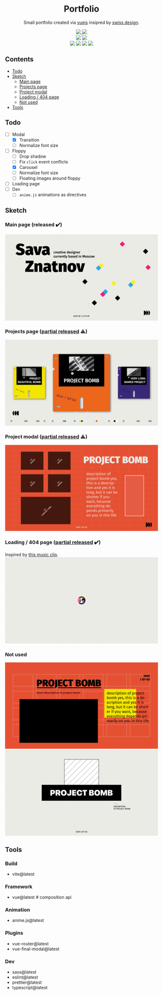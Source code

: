 <h1 align="center">Portfolio</h1>
<p align="center">Small portfolio created via <a href="https://github.com/vuejs/core" title="Progressive, incrementally-adoptable JavaScript framework for building UI on the web.">vuejs</a> insipred by <a href="https://www.swissted.com/?page=3">swiss design</a>.</p>

<p align="center">
  <a href="https://bim-ba.github.io">
    <img src="https://img.shields.io/website?url=https%3A%2F%2Fbim-ba.github.io">
  </a>
  <img src="https://img.shields.io/github/license/bim-ba/bim-ba.github.io">
  <br>
  <img src="https://img.shields.io/github/package-json/dependency-version/bim-ba/bim-ba.github.io/dev/vite">
  <img src="https://img.shields.io/github/package-json/dependency-version/bim-ba/bim-ba.github.io/dev/typescript">
  <br>
  <img src="https://img.shields.io/github/package-json/dependency-version/bim-ba/bim-ba.github.io/vue">
  <img src="https://img.shields.io/github/package-json/dependency-version/bim-ba/bim-ba.github.io/vue-router">
  <img src="https://img.shields.io/github/package-json/dependency-version/bim-ba/bim-ba.github.io/vue-final-modal">
  <img src="https://img.shields.io/github/package-json/dependency-version/bim-ba/bim-ba.github.io/animejs">
</p>

## Contents

- [Todo](#todo)
- [Sketch](#sketch)
  - [Main page](#main-page-released-heavycheckmark)
  - [Projects page](#projects-page-partial-released-warning)
  - [Project modal](#project-modal-partial-released-warning)
  - [Loading / 404 page](#loading--404-page-partial-released-heavycheckmark)
  - [Not used](#not-used)
- [Tools](#tools)

## Todo

- [ ] Modal
  - [x] Transition
  - [ ] Normalize font size
- [ ] Floppy
  - [ ] Drop shadow
  - [ ] Fix `click` event conflicts
  - [x] Carousel
  - [ ] Normalize font size
  - [ ] Floating images around floppy
- [ ] Loading page
- [ ] Dev
  - [ ] `anime.js` animations as directives

## Sketch

### Main page (released :heavy_check_mark:)

![Main page sketch](/sketch/1main.png)

### Projects page ([partial released](#todo) :warning:)

![Projects page sketch](/sketch/2projects.png)

### Project modal ([partial released](#todo) :warning:)

![Project modal sketch](/sketch/var2.png)

### Loading / 404 page ([partial released](#todo) :heavy_check_mark:)

Inspired by [this music clip](https://www.youtube.com/watch?v=c1GxjzHm5us).
![Loading page sketch](/sketch/0loading.png)

### Not used

![Project modal sketch](/sketch/3details.png)
![Project modal sketch](/sketch/var1.png)

## Tools

### Build

- vite@latest

### Framework

- vue@latest # composition api

### Animation

- anime.js@latest

### Plugins

- vue-router@latest
- vue-final-modal@latest

### Dev

- sass@latest
- eslint@latest
- prettier@latest
- typescript@latest
